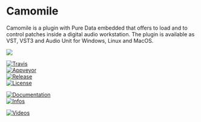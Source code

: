 # Camomile

Camomile is a plugin with Pure Data embedded that offers to load and to control patches inside a digital audio workstation. The plugin is available as VST, VST3 and Audio Unit for Windows, Linux and MacOS.

![](https://user-images.githubusercontent.com/1409918/35470969-05182302-0353-11e8-90b5-d37450206adf.png)

[![Travis](https://img.shields.io/travis/pierreguillot/Camomile.svg?label=travis)](https://travis-ci.org/pierreguillot/Camomile)  
[![Appveyor](https://img.shields.io/appveyor/ci/pierreguillot/Camomile.svg?label=appveyor)](https://ci.appveyor.com/project/pierreguillot/camomile/history)  
[![Release](https://img.shields.io/github/release/pierreguillot/Camomile.svg)](https://github.com/pierreguillot/Camomile/releases/latest)  
[![License](https://img.shields.io/badge/license-GPL--v3-blue.svg)](https://github.com/pierreguillot/Camomile/blob/master/LICENSE)

[![Documentation](https://img.shields.io/badge/wiki-documentation-blue.svg)](https://github.com/pierreguillot/Camomile/wiki)  
[![Infos](https://img.shields.io/badge/wiki-credits-blue.svg)](https://github.com/pierreguillot/Camomile/wiki/Credits)

[![Videos](https://img.shields.io/badge/demo-video-blue.svg)](https://vimeo.com/album/4639971)  

